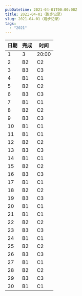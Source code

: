 ```yaml
---
pubDatetime: 2021-04-01T00:00:00Z
title: 2021-04-01（跑步记录）
slug: 2021-04-01（跑步记录）
tags:
  - "2021"
---
```


| 日期 | 完成 | 时间  |
| ---- | ---- | ----- |
| 1    | 3    | 20:00 |
| 2    | B2   | C2    |
| 3    | B3   | C3    |
| 4    | B1   | C1    |
| 5    | B2   | C2    |
| 6    | B3   | C3    |
| 7    | B1   | C1    |
| 8    | B2   | C2    |
| 9    | B3   | C3    |
| 10   | B1   | C1    |
| 11   | B1   | C1    |
| 12   | B2   | C2    |
| 13   | B3   | C3    |
| 14   | B1   | C1    |
| 15   | B2   | C2    |
| 16   | B3   | C3    |
| 17   | B1   | C1    |
| 18   | B2   | C2    |
| 19   | B3   | C3    |
| 20   | B1   | C1    |
| 21   | B1   | C1    |
| 22   | B2   | C2    |
| 23   | B3   | C3    |
| 24   | B1   | C1    |
| 25   | B2   | C2    |
| 26   | B3   | C3    |
| 27   | B1   | C1    |
| 28   | B2   | C2    |
| 29   | B3   | C3    |
| 30   | B1   | C1    |
